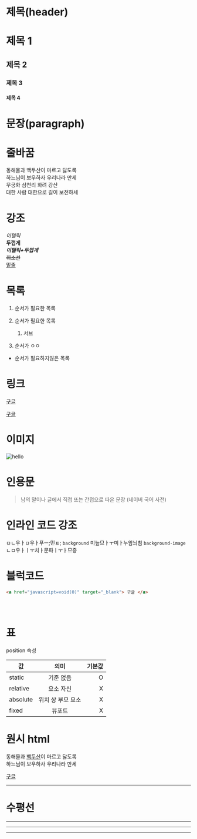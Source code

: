 # 제목(header)

# 제목 1
## 제목 2
### 제목 3
#### 제목 4

# 문장(paragraph)



# 줄바꿈 
동해물과 백두산이 마르고 닳도록  
하느님이 보우하사 우리나라 만세  
무궁화 삼천리 화려 강산<br>
대한 사람 대한으로 길이 보전하세

# 강조 

_이텔릭_  
**두껍게**  
**_이탤릭+두껍게_**  
~~취소선~~  
<u>밑줄</u>

# 목록

1. 순서가 필요한 목록
1. 순서가 필요한 목록
    
    1. 서브
1. 순서가 ㅇㅇ  

- 순서가 필요하지않은 목록

# 링크 

<a href="javascript=void(0)"> 구글 </a>

[구글](javascript=void(0) "구글로 이동")

# 이미지

![hello](이미지주소)

[]()

# 인용문

> 남의 말이나 글에서 직접 또는 간접으로 따온 문장
> (네이버 국어 사전)

# 인라인 코드 강조

ㅁㄴ우ㅏㅁ우ㅏ푸ㅡ;민ㅍ; `background` 미늪므ㅏㅜ미ㅏ누암늬침
`background-image` ㄴㅁ우ㅏㅣㅜ치ㅏ문파ㅣㅜㅏ므증

# 블럭코드



```html
<a href="javascript=void(0)" target="_blank"> 구글 </a>
```
```css



```

```bash


```

# 표

position 속성

값 | 의미 | 기본값
--|:--:|--:
static | 기준 없음 | O
relative | 요소 자신 | X
absolute | 위치 상 부모 요소 | X
fixed | 뷰포트 | X

# 원시 html

동해물과 <u>백두산</u>이 마르고 닳도록<br>
하느님이 보우하사 우리나라 만세


<a href="https://github.com/" target="_blank"> 구글 </a>

---

# 수평선

---
***
___